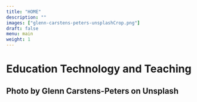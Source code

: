 ```yaml
---
title: "HOME"
description: ""
images: ["glenn-carstens-peters-unsplashCrop.png"]
draft: false
menu: main
weight: 1
---
```


# Education Technology and Teaching
## Photo by Glenn Carstens-Peters on Unsplash